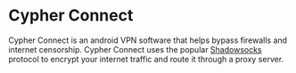 # Cypher Connect

Cypher Connect is an android VPN software that helps bypass firewalls and internet censorship. Cypher Connect uses the popular [Shadowsocks](https://shadowsocks.org) protocol to encrypt your internet traffic and route it through a proxy server. 